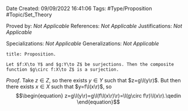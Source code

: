 <div class="topSpace"></div>

Date Created: 09/09/2022 16:41:06
Tags: #Type/Proposition #Topic/Set_Theory

Proved by: _Not Applicable_
References: _Not Applicable_
Justifications: _Not Applicable_

Specializations: _Not Applicable_
Generalizations: _Not Applicable_

``` ad-Proposition
title: Proposition.

Let $f:X\to Y$ and $g:Y\to Z$ be surjections. Then the composite function $g\circ f:X\to Z$ is a surjection.

```

_Proof_. Take $z\in Z$, so there exists $y\in Y$ such that $z=g\l(y\r)$. But then there exists $x\in X$ such that $y=f\l(x\r)$, so
$$\begin{equation}
    z=g\l(y\r)=g\l(f\l(x\r)\r)=\l(g\circ f\r)\l(x\r).\qedin
\end{equation}$$
